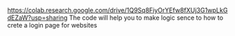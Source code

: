 https://colab.research.google.com/drive/1Q9Sq8FiyOrYEfw8fXUj3G1wpLkGdEZaW?usp=sharing
The code will help you to make logic sence to how to crete a login page for websites
